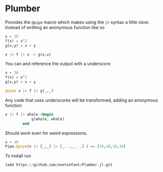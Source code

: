 # Plumber


Provides the `@pipe` macro which
makes using the `|>` syntax a little nicer. Instead of writting an
anonymous function like so


```julia
x = 10
f(x) = x^2
g(x,y) = x + y

x |> f |> x -> g(x,x)  

```

You can and reference the output
with a underscore

```julia
x = 10
f(x) = x^2
g(x,y) = x + y

@pipe x |> f |> g(_,_)  
```

Any code that uses underscores will be transformed, adding an anonymous function

```julia
x |> f |> whale->begin
            g(whale, whale)
        end
```    

Should work even for weird expressions.

```julia
x = 10
Pipe.@pipe(x |> [_,_] |> [_...,_...] ) == [10,10,10,10]
```


To install run 

```julia
]add https://github.com/onetonfoot/Plumber.jl.git
```

